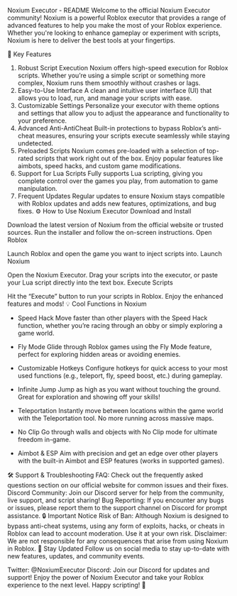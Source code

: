 Noxium Executor - README
Welcome to the official Noxium Executor community! Noxium is a powerful Roblox executor that provides a range of advanced features to help you make the most of your Roblox experience. Whether you're looking to enhance gameplay or experiment with scripts, Noxium is here to deliver the best tools at your fingertips.

🌟 Key Features
1. Robust Script Execution
Noxium offers high-speed execution for Roblox scripts. Whether you’re using a simple script or something more complex, Noxium runs them smoothly without crashes or lags.
2. Easy-to-Use Interface
A clean and intuitive user interface (UI) that allows you to load, run, and manage your scripts with ease.
3. Customizable Settings
Personalize your executor with theme options and settings that allow you to adjust the appearance and functionality to your preference.
4. Advanced Anti-AntiCheat
Built-in protections to bypass Roblox’s anti-cheat measures, ensuring your scripts execute seamlessly while staying undetected.
5. Preloaded Scripts
Noxium comes pre-loaded with a selection of top-rated scripts that work right out of the box. Enjoy popular features like aimbots, speed hacks, and custom game modifications.
6. Support for Lua Scripts
Fully supports Lua scripting, giving you complete control over the games you play, from automation to game manipulation.
7. Frequent Updates
Regular updates to ensure Noxium stays compatible with Roblox updates and adds new features, optimizations, and bug fixes.
⚙️ How to Use Noxium Executor
Download and Install

Download the latest version of Noxium from the official website or trusted sources.
Run the installer and follow the on-screen instructions.
Open Roblox

Launch Roblox and open the game you want to inject scripts into.
Launch Noxium

Open the Noxium Executor.
Drag your scripts into the executor, or paste your Lua script directly into the text box.
Execute Scripts

Hit the “Execute” button to run your scripts in Roblox. Enjoy the enhanced features and mods!
💡 Cool Functions in Noxium
- Speed Hack
Move faster than other players with the Speed Hack function, whether you’re racing through an obby or simply exploring a game world.

- Fly Mode
Glide through Roblox games using the Fly Mode feature, perfect for exploring hidden areas or avoiding enemies.

- Customizable Hotkeys
Configure hotkeys for quick access to your most used functions (e.g., teleport, fly, speed boost, etc.) during gameplay.

- Infinite Jump
Jump as high as you want without touching the ground. Great for exploration and showing off your skills!

- Teleportation
Instantly move between locations within the game world with the Teleportation tool. No more running across massive maps.

- No Clip
Go through walls and objects with No Clip mode for ultimate freedom in-game.

- Aimbot & ESP
Aim with precision and get an edge over other players with the built-in Aimbot and ESP features (works in supported games).

🛠️ Support & Troubleshooting
FAQ: Check out the frequently asked questions section on our official website for common issues and their fixes.
Discord Community: Join our Discord server for help from the community, live support, and script sharing!
Bug Reporting: If you encounter any bugs or issues, please report them to the support channel on Discord for prompt assistance.
🔒 Important Notice
Risk of Ban: Although Noxium is designed to bypass anti-cheat systems, using any form of exploits, hacks, or cheats in Roblox can lead to account moderation. Use it at your own risk.
Disclaimer: We are not responsible for any consequences that arise from using Noxium in Roblox.
🚀 Stay Updated
Follow us on social media to stay up-to-date with new features, updates, and community events.

Twitter: @NoxiumExecutor
Discord: Join our Discord for updates and support!
Enjoy the power of Noxium Executor and take your Roblox experience to the next level. Happy scripting! 🚀
